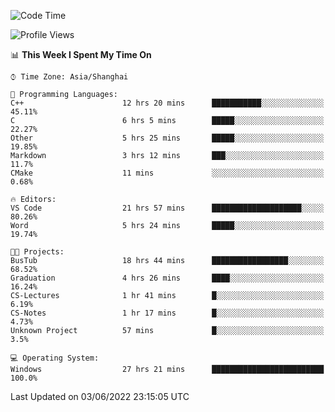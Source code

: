 <!--START_SECTION:waka-->
![Code Time](http://img.shields.io/badge/Code%20Time-92%20hrs%2043%20mins-blue)

![Profile Views](http://img.shields.io/badge/Profile%20Views-5-blue)

📊 **This Week I Spent My Time On** 

```text
⌚︎ Time Zone: Asia/Shanghai

💬 Programming Languages: 
C++                      12 hrs 20 mins      ███████████░░░░░░░░░░░░░░   45.11% 
C                        6 hrs 5 mins        █████░░░░░░░░░░░░░░░░░░░░   22.27% 
Other                    5 hrs 25 mins       █████░░░░░░░░░░░░░░░░░░░░   19.85% 
Markdown                 3 hrs 12 mins       ███░░░░░░░░░░░░░░░░░░░░░░   11.7% 
CMake                    11 mins             ░░░░░░░░░░░░░░░░░░░░░░░░░   0.68%

🔥 Editors: 
VS Code                  21 hrs 57 mins      ████████████████████░░░░░   80.26% 
Word                     5 hrs 24 mins       █████░░░░░░░░░░░░░░░░░░░░   19.74%

🐱‍💻 Projects: 
BusTub                   18 hrs 44 mins      █████████████████░░░░░░░░   68.52% 
Graduation               4 hrs 26 mins       ████░░░░░░░░░░░░░░░░░░░░░   16.24% 
CS-Lectures              1 hr 41 mins        █░░░░░░░░░░░░░░░░░░░░░░░░   6.19% 
CS-Notes                 1 hr 17 mins        █░░░░░░░░░░░░░░░░░░░░░░░░   4.73% 
Unknown Project          57 mins             █░░░░░░░░░░░░░░░░░░░░░░░░   3.5%

💻 Operating System: 
Windows                  27 hrs 21 mins      █████████████████████████   100.0%

```


 Last Updated on 03/06/2022 23:15:05 UTC
<!--END_SECTION:waka-->